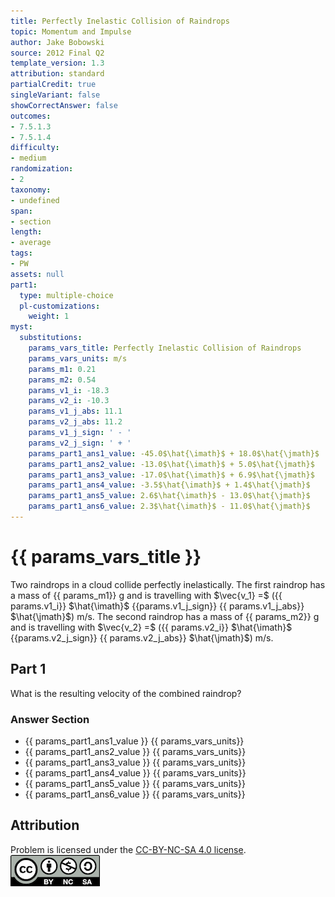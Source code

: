 ```yaml
---
title: Perfectly Inelastic Collision of Raindrops
topic: Momentum and Impulse
author: Jake Bobowski
source: 2012 Final Q2
template_version: 1.3
attribution: standard
partialCredit: true
singleVariant: false
showCorrectAnswer: false
outcomes:
- 7.5.1.3
- 7.5.1.4
difficulty:
- medium
randomization:
- 2
taxonomy:
- undefined
span:
- section
length:
- average
tags:
- PW
assets: null
part1:
  type: multiple-choice
  pl-customizations:
    weight: 1
myst:
  substitutions:
    params_vars_title: Perfectly Inelastic Collision of Raindrops
    params_vars_units: m/s
    params_m1: 0.21
    params_m2: 0.54
    params_v1_i: -18.3
    params_v2_i: -10.3
    params_v1_j_abs: 11.1
    params_v2_j_abs: 11.2
    params_v1_j_sign: ' - '
    params_v2_j_sign: ' + '
    params_part1_ans1_value: -45.0$\hat{\imath}$ + 18.0$\hat{\jmath}$
    params_part1_ans2_value: -13.0$\hat{\imath}$ + 5.0$\hat{\jmath}$
    params_part1_ans3_value: -17.0$\hat{\imath}$ + 6.9$\hat{\jmath}$
    params_part1_ans4_value: -3.5$\hat{\imath}$ + 1.4$\hat{\jmath}$
    params_part1_ans5_value: 2.6$\hat{\imath}$ - 13.0$\hat{\jmath}$
    params_part1_ans6_value: 2.3$\hat{\imath}$ - 11.0$\hat{\jmath}$
---
```

# {{ params_vars_title }}
Two raindrops in a cloud collide perfectly inelastically. The first raindrop has a mass of {{ params_m1}} g and is travelling with $\vec{v_1} =$ ({{ params.v1_i}} $\hat{\imath}$ {{params.v1_j_sign}} {{ params.v1_j_abs}} $\hat{\jmath}$) m/s.
The second raindrop has a mass of {{ params_m2}} g and is travelling with $\vec{v_2} =$ ({{ params.v2_i}} $\hat{\imath}$ {{params.v2_j_sign}} {{ params.v2_j_abs}} $\hat{\jmath}$) m/s.

## Part 1

What is the resulting velocity of the combined raindrop?

### Answer Section

- {{ params_part1_ans1_value }} {{ params_vars_units}}
- {{ params_part1_ans2_value }} {{ params_vars_units}}
- {{ params_part1_ans3_value }} {{ params_vars_units}}
- {{ params_part1_ans4_value }} {{ params_vars_units}}
- {{ params_part1_ans5_value }} {{ params_vars_units}}
- {{ params_part1_ans6_value }} {{ params_vars_units}}

## Attribution

Problem is licensed under the [CC-BY-NC-SA 4.0 license](https://creativecommons.org/licenses/by-nc-sa/4.0/).<br> ![The Creative Commons 4.0 license requiring attribution-BY, non-commercial-NC, and share-alike-SA license.](https://raw.githubusercontent.com/firasm/bits/master/by-nc-sa.png)